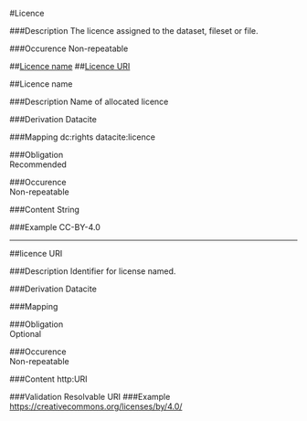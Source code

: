 #Licence

###Description
The licence assigned to the dataset, fileset or file.

###Occurence
Non-repeatable

##[Licence name](#licence-name-1)
##[Licence URI](#licence-uri-1)


##Licence name 

###Description
Name of allocated licence

###Derivation
Datacite

###Mapping
dc:rights
datacite:licence

###Obligation	
Recommended

###Occurence	
Non-repeatable

###Content 
String

###Example
CC-BY-4.0

-------------------

##licence URI  

###Description
Identifier for license named.

###Derivation
Datacite

###Mapping


###Obligation	
Optional

###Occurence	
Non-repeatable

###Content 
http:URI

###Validation
Resolvable URI
###Example
https://creativecommons.org/licenses/by/4.0/
